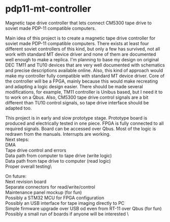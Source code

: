 # pdp11-mt-controller
Magnetic tape drive controller that lets connect CM5300 tape drive to soviet made PDP-11 compatible computers.

Main idea of this project is to create a magnetic tape drive controller for soviet made PDP-11 compatible computers. There exists at least four different soviet controllers of this kind, but only a few has survived, not all work with standard MT device driver and none of them are documented well enough to make a replica. I'm planning to base my design on original DEC TM11 and TU10 devices that are very well documented with schematics and precise descriptions available online. Also, this kind of approach would make my controller fully compatible with standard MT device driver. Core of the controller will be a FPGA, mainly because this would make recreating and adapting a logic design easier. There should be made several modifications, for example, TM11 controller is Unibus based, but I need it to to work on a Qbus. Also, CM5300 tape drive control signals are a bit different than TU10 control signals, so tape drive interface should be adapted too.

This project is in early and slow prototype stage. Prototype board is produced and electrically tested in one piece. FPGA is fully connected to all required signals. Board can be accessed over Qbus. Most of the logic is redrawn from the manuals. Interrupts are working.\
Next steps:\
DMA\
Tape drive control and errors\
Data path from computer to tape drive (write logic)\
Data path from tape drive to computer (read logic)\
Proper overall testing\

On future:\
Next revision board\
Separate connectors for read/write/control\
Maintenance panel mockup (for fun)\
Possibly a STM32 MCU for FPGA configuration\
Possibly an USB interface for tape imaging directly to PC\
Simple firmware upgrade over USB od even from RT-11 over Qbus (for fun)\
Possibly a small run of boards if anyone will be interested \
